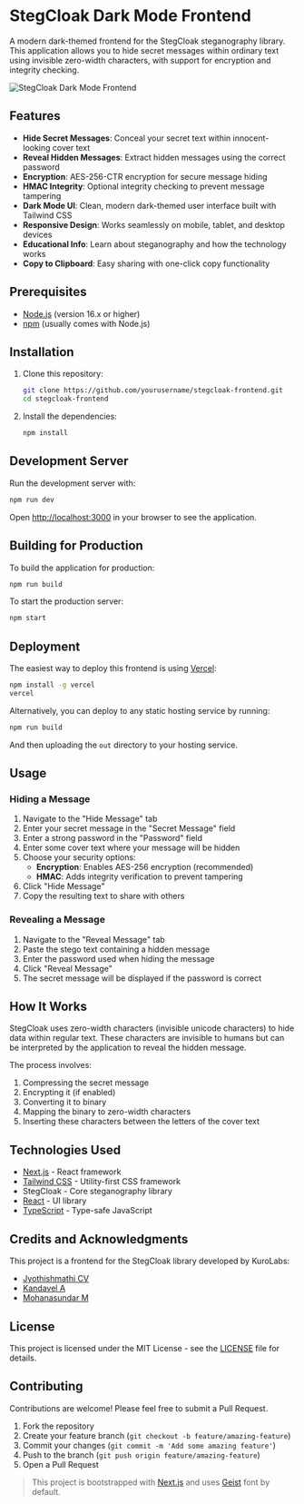 # StegCloak Dark Mode Frontend

A modern dark-themed frontend for the StegCloak steganography library. This application allows you to hide secret messages within ordinary text using invisible zero-width characters, with support for encryption and integrity checking.

![StegCloak Dark Mode Frontend](https://i.imgur.com/placeholder.png)

## Features

- **Hide Secret Messages**: Conceal your secret text within innocent-looking cover text
- **Reveal Hidden Messages**: Extract hidden messages using the correct password
- **Encryption**: AES-256-CTR encryption for secure message hiding
- **HMAC Integrity**: Optional integrity checking to prevent message tampering
- **Dark Mode UI**: Clean, modern dark-themed user interface built with Tailwind CSS
- **Responsive Design**: Works seamlessly on mobile, tablet, and desktop devices
- **Educational Info**: Learn about steganography and how the technology works
- **Copy to Clipboard**: Easy sharing with one-click copy functionality

## Prerequisites

- [Node.js](https://nodejs.org/) (version 16.x or higher)
- [npm](https://www.npmjs.com/) (usually comes with Node.js)

## Installation

1. Clone this repository:
   ```bash
   git clone https://github.com/yourusername/stegcloak-frontend.git
   cd stegcloak-frontend
   ```

2. Install the dependencies:
   ```bash
   npm install
   ```

## Development Server

Run the development server with:

```bash
npm run dev
```

Open [http://localhost:3000](http://localhost:3000) in your browser to see the application.

## Building for Production

To build the application for production:

```bash
npm run build
```

To start the production server:

```bash
npm start
```

## Deployment

The easiest way to deploy this frontend is using [Vercel](https://vercel.com/):

```bash
npm install -g vercel
vercel
```

Alternatively, you can deploy to any static hosting service by running:

```bash
npm run build
```

And then uploading the `out` directory to your hosting service.

## Usage

### Hiding a Message

1. Navigate to the "Hide Message" tab
2. Enter your secret message in the "Secret Message" field
3. Enter a strong password in the "Password" field
4. Enter some cover text where your message will be hidden
5. Choose your security options:
   - **Encryption**: Enables AES-256 encryption (recommended)
   - **HMAC**: Adds integrity verification to prevent tampering
6. Click "Hide Message"
7. Copy the resulting text to share with others

### Revealing a Message

1. Navigate to the "Reveal Message" tab
2. Paste the stego text containing a hidden message
3. Enter the password used when hiding the message
4. Click "Reveal Message"
5. The secret message will be displayed if the password is correct

## How It Works

StegCloak uses zero-width characters (invisible unicode characters) to hide data within regular text. These characters are invisible to humans but can be interpreted by the application to reveal the hidden message.

The process involves:
1. Compressing the secret message
2. Encrypting it (if enabled)
3. Converting it to binary
4. Mapping the binary to zero-width characters
5. Inserting these characters between the letters of the cover text

## Technologies Used

- [Next.js](https://nextjs.org/) - React framework
- [Tailwind CSS](https://tailwindcss.com/) - Utility-first CSS framework
- StegCloak - Core steganography library
- [React](https://reactjs.org/) - UI library
- [TypeScript](https://www.typescriptlang.org/) - Type-safe JavaScript

## Credits and Acknowledgments

This project is a frontend for the StegCloak library developed by KuroLabs:
- [Jyothishmathi CV](https://github.com/JyothishmathiCV)
- [Kandavel A](https://github.com/AK5123)
- [Mohanasundar M](https://github.com/mohanpierce99)

## License

This project is licensed under the MIT License - see the [LICENSE](LICENSE) file for details.

## Contributing

Contributions are welcome! Please feel free to submit a Pull Request.

1. Fork the repository
2. Create your feature branch (`git checkout -b feature/amazing-feature`)
3. Commit your changes (`git commit -m 'Add some amazing feature'`)
4. Push to the branch (`git push origin feature/amazing-feature`)
5. Open a Pull Request

> This project is bootstrapped with [Next.js](https://nextjs.org) and uses [Geist](https://vercel.com/font) font by default.
